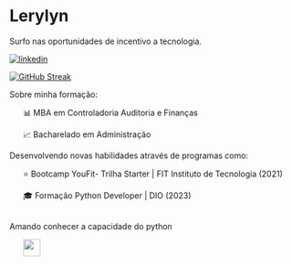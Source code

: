 # Lerylyn
Surfo nas oportunidades de incentivo a tecnologia. 

[![linkedin](https://img.shields.io/badge/LinkedIn-0077B5?style=for-the-badge&logo=linkedin&logoColor=white)](https://www.linkedin.com/in/carlaas/)

[![GitHub Streak](https://streak-stats.demolab.com/?user=lerylyn&theme=bear&background=000&border=30A3DC&dates=FFF)](https://git.io/streak-stats)


Sobre minha formação:

&nbsp;&nbsp;&nbsp;&nbsp;&nbsp; 📊 MBA em Controladoria Auditoria e Finanças 

&nbsp;&nbsp;&nbsp;&nbsp;&nbsp; 📈 Bacharelado em Administração 

Desenvolvendo novas habilidades através de programas como:

&nbsp;&nbsp;&nbsp;&nbsp;&nbsp; ⭐ Bootcamp YouFit- Trilha Starter | FIT Instituto de Tecnologia (2021)

&nbsp;&nbsp;&nbsp;&nbsp;&nbsp; 🎓 Formação Python Developer | DIO (2023)
<br><br>

Amando conhecer a capacidade do python

&nbsp;&nbsp;&nbsp;&nbsp;&nbsp; <img src="https://cdn.jsdelivr.net/gh/devicons/devicon/icons/python/python-original.svg" height="30" width="30"/>  
<br><br>